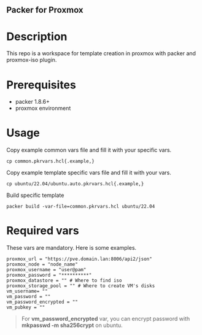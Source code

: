 Packer for Proxmox
------------------

Description
===========

This repo is a workspace for template creation in proxmox with packer and proxmox-iso plugin.

Prerequisites
=============

- packer 1.8.6+
- proxmox environment

Usage
=====
Copy example common vars file and fill it with your specific vars.
```
cp common.pkrvars.hcl{.example,}
```

Copy example template specific vars file and fill it with your vars.
```
cp ubuntu/22.04/ubuntu.auto.pkrvars.hcl{.example,}
```

Build specific template
```
packer build -var-file=common.pkrvars.hcl ubuntu/22.04
```

Required vars
=============

These vars are mandatory. Here is some examples.

```
proxmox_url = "https://pve.domain.lan:8006/api2/json"
proxmox_node = "node_name"
proxmox_username = "user@pam"
proxmox_password = "**********"
proxmox_datastore = "" # Where to find iso
proxmox_storage_pool = "" # Where to create VM's disks
vm_username= ""
vm_password = ""
vm_password_encrypted = ""
vm_pubkey = ""
```

> For **vm_password_encrypted** var, you can encrypt password with **mkpasswd -m sha256crypt** on ubuntu.
